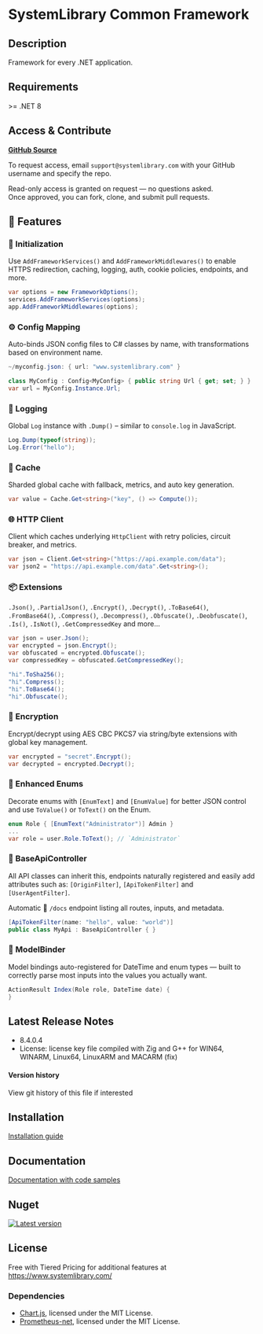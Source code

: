 # SystemLibrary Common Framework 

## Description
Framework for every .NET application.

## Requirements
&gt;= .NET 8

## Access & Contribute  
[**GitHub Source**](https://github.com/systemlibrary/systemlibrary-common-framework-private)

To request access, email `support@systemlibrary.com` with your GitHub username and specify the repo.

Read-only access is granted on request — no questions asked.  
Once approved, you can fork, clone, and submit pull requests.

## 🚀 Features

### 🔧 Initialization
Use `AddFrameworkServices()` and `AddFrameworkMiddlewares()` to enable HTTPS redirection, caching, logging, auth, cookie policies, endpoints, and more.

```csharp
var options = new FrameworkOptions();
services.AddFrameworkServices(options);
app.AddFrameworkMiddlewares(options);
```

### ⚙️ Config Mapping
Auto-binds JSON config files to C# classes by name, with transformations based on environment name.

```csharp
~/myconfig.json: { url: "www.systemlibrary.com" }

class MyConfig : Config<MyConfig> { public string Url { get; set; } }
var url = MyConfig.Instance.Url;
```

### 📝 Logging
Global `Log` instance with `.Dump()` – similar to `console.log` in JavaScript.

```csharp
Log.Dump(typeof(string));
Log.Error("hello");
```

### 🧠 Cache
Sharded global cache with fallback, metrics, and auto key generation.

```csharp
var value = Cache.Get<string>("key", () => Compute());
```

### 🌐 HTTP Client
Client which caches underlying `HttpClient` with retry policies, circuit breaker, and metrics.

```csharp
var json = Client.Get<string>("https://api.example.com/data");
var json2 = "https://api.example.com/data".Get<string>();
```

### 📦 Extensions
`.Json()`, `.PartialJson()`, `.Encrypt()`, `.Decrypt()`, `.ToBase64()`, `.FromBase64()`, `.Compress()`, `.Decompress()`, `.Obfuscate()`, `.Deobfuscate()`, `.Is()`, `.IsNot()`, `.GetCompressedKey` and more...

```csharp
var json = user.Json();
var encrypted = json.Encrypt();
var obfuscated = encrypted.Obfuscate();
var compressedKey = obfuscated.GetCompressedKey();

"hi".ToSha256();
"hi".Compress();
"hi".ToBase64();
"hi".Obfuscate();
```

### 🔐 Encryption
Encrypt/decrypt using AES CBC PKCS7 via string/byte extensions with global key management.

```csharp
var encrypted = "secret".Encrypt();
var decrypted = encrypted.Decrypt();
```

### 🧩 Enhanced Enums
Decorate enums with `[EnumText]` and `[EnumValue]` for better JSON control and use `ToValue()` or `ToText()` on the Enum.

```csharp
enum Role { [EnumText("Administrator")] Admin }
...
var role = user.Role.ToText(); // `Administrator`
```

### 📡 BaseApiController
All API classes can inherit this, endpoints naturally registered and easily add attributes such as: `[OriginFilter]`, `[ApiTokenFilter]` and `[UserAgentFilter]`.

Automatic 📖 `/docs` endpoint listing all routes, inputs, and metadata.

```csharp
[ApiTokenFilter(name: "hello", value: "world")]
public class MyApi : BaseApiController { }
```

### 🔗 ModelBinder
Model bindings auto-registered for DateTime and enum types — built to correctly parse most inputs into the values you actually want.
```csharp
ActionResult Index(Role role, DateTime date) {
}
```

## Latest Release Notes
- 8.4.0.4
- License: license key file compiled with Zig and G++ for WIN64, WINARM, Linux64, LinuxARM and MACARM (fix)

#### Version history 
View git history of this file if interested

## Installation
[Installation guide](https://systemlibrary.github.io/systemlibrary-common-framework/Install.html)

## Documentation
[Documentation with code samples](https://systemlibrary.github.io/systemlibrary-common-framework/)

## Nuget
[![Latest version](https://img.shields.io/nuget/v/SystemLibrary.Common.Framework)](https://www.nuget.org/packages/SystemLibrary.Common.Framework)

## License
Free with Tiered Pricing for additional features at https://www.systemlibrary.com/

### Dependencies
- [Chart.js](https://github.com/chartjs/Chart.js), licensed under the MIT License.
- [Prometheus-net](https://www.nuget.org/packages/prometheus-net), licensed under the MIT License.